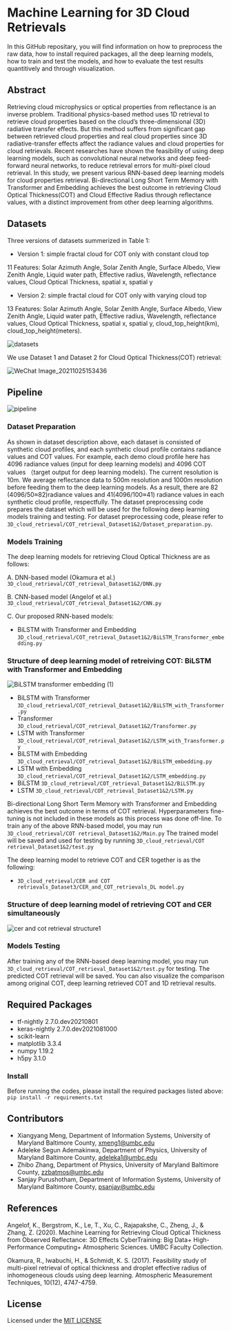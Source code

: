 # Machine Learning for 3D Cloud Retrievals
In this GitHub repositary, you will find information on how to preprocess the raw data, how to install required packages, all the deep learning models, how to train and test the models, and how to evaluate the test results quantitively and through visualization.

## Abstract
Retrieving cloud microphysics or optical properties  from reflectance is an inverse problem.  Traditional physics-based method uses 1D retrieval to retrieve cloud properties based on the cloud’s three-dimensional (3D) radiative transfer effects. But this method suffers from significant gap between retrieved cloud properties and real cloud properties since 3D radiative-transfer effects affect the radiance values and cloud properties for cloud retrievals.  Recent researches have shown the feasibility of using deep learning models, such as convolutional neural networks and deep feed-forward neural networks, to reduce  retrieval  errors  for  multi-pixel cloud retrieval. In this study, we present various RNN-based deep learning models for cloud properties retrieval. Bi-directional Long Short Term Memory with Transformer and Embedding achieves the best outcome in retrieving Cloud Optical Thickness(COT) and Cloud Effective Radius through reflectance values, with a distinct improvement from other deep learning algorithms.


## Datasets
Three versions of datasets summerized in Table 1:

* Version 1: simple fractal cloud for COT only with constant cloud top 

11 Features: Solar Azimuth Angle, Solar Zenith Angle, Surface Albedo, View Zenith Angle, Liquid water path, Effective radius, Wavelength, reflectance values, Cloud Optical Thickness, spatial x, spatial y

* Version 2: simple fractal cloud for COT only with varying cloud top

13 Features: Solar Azimuth Angle, Solar Zenith Angle, Surface Albedo, View Zenith Angle, Liquid water path, Effective radius, Wavelength, reflectance values, Cloud Optical Thickness, spatial x, spatial y, cloud_top_height(km), cloud_top_height(meters).


![datasets](https://user-images.githubusercontent.com/55510330/151377543-98ac3fea-04b9-41d2-8d7e-497a7f3a0324.png)

We use Dataset 1 and Dataset 2 for Cloud Optical Thickness(COT) retrieval: 

![WeChat Image_20211025153436](https://user-images.githubusercontent.com/55510330/138758886-be31f8ea-d4fd-42da-ac03-eb717bc92703.png)
## Pipeline
![pipeline](https://user-images.githubusercontent.com/55510330/149815510-5dbae0b2-6530-47c4-b597-6e27546f22d4.png)
### Dataset Preparation
As shown in dataset description above, each dataset is consisted of synthetic cloud profiles, and each synthetic cloud profile contains radiance values and COT values. For example, each demo cloud profile here has 4096 radiance values (input for deep learning models) and 4096 COT values （target output for deep learning models). The current resolution is 10m. We average reflectance data to 500m resolution and 1000m resolution before feeding them to the deep learning models. As a result, there are 82 (4096/50≈82)radiance values and 41(4096/100≈41) radiance values in each synthetic cloud profile, respectfully. The dataset preprocessing code prepares the dataset which will be used for the following deep learning models training and testing. For dataset preprocessing code, please refer to `3D_cloud_retrieval/COT_retrieval_Dataset1&2/Dataset_preparation.py`. 

### Models Training

The deep learning models for retrieving Cloud Optical Thickness are as follows:

A. DNN-based model (Okamura et al.) `3D_cloud_retrieval/COT_retrieval_Dataset1&2/DNN.py`

B. CNN-based model (Angelof et al.) `3D_cloud_retrieval/COT_retrieval_Dataset1&2/CNN.py`

C. Our proposed RNN-based models:
* BiLSTM with Transformer and Embedding `3D_cloud_retrieval/COT_retrieval_Dataset1&2/BiLSTM_Transformer_embedding.py`
### Structure of deep learning model of retreiving COT: BiLSTM with Transformer and Embedding
![BiLSTM transformer embedding (1)](https://user-images.githubusercontent.com/55510330/151221487-98c05139-8bb8-4af9-9158-155f415e9f00.png)
* BiLSTM with Transformer `3D_cloud_retrieval/COT_retrieval_Dataset1&2/BiLSTM_with_Transformer.py`
* Transformer `3D_cloud_retrieval/COT_retrieval_Dataset1&2/Transformer.py`
* LSTM with Transformer `3D_cloud_retrieval/COT_retrieval_Dataset1&2/LSTM_with_Transformer.py`
* BiLSTM with Embedding `3D_cloud_retrieval/COT_retrieval_Dataset1&2/BiLSTM_embedding.py`
* LSTM with Embedding `3D_cloud_retrieval/COT_retrieval_Dataset1&2/LSTM_embedding.py`
* BiLSTM `3D_cloud_retrieval/COT_retrieval_Dataset1&2/BiLSTM.py`
* LSTM `3D_cloud_retrieval/COT_retrieval_Dataset1&2/LSTM.py`

Bi-directional Long Short Term Memory with Transformer and Embedding achieves the best outcome in terms of COT retrieval. Hyperparameters fine-tuning is not included in these models as this process was done off-line. To train any of the above RNN-based model, you may run `3D_cloud_retrieval/COT retrieval_Dataset1&2/Main.py` The trained model will be saved and used for testing by running `3D_cloud_retrieval/COT retrieval_Dataset1&2/test.py`



The deep learning model to retrieve COT and CER together is as the following:
* `3D_cloud_retrieval/CER and COT retrievals_Dataset3/CER_and_COT_retrievals_DL model.py`
### Structure of deep learning model of retrieving COT and CER simultaneously
![cer and cot retrieval structure1](https://user-images.githubusercontent.com/55510330/151222566-d017cfd2-56f0-460e-a5b6-1436aa0c12b1.png)
### Models Testing
After training any of the RNN-based deep learning model, you may run `3D_cloud_retrieval/COT_retrieval_Dataset1&2/test.py` for testing. The predicted COT retrieval will be saved. You can also visualize the comparison among original COT, deep learning retrieved COT and 1D retrieval results. 
## Required Packages
* tf-nightly 2.7.0.dev20210801
* keras-nightly 2.7.0.dev2021081000   
* scikit-learn
* matplotlib 3.3.4            
* numpy 1.19.2           
* h5py 3.1.0           

### Install
Before running the codes, please install the required packages listed above:
`pip install -r requirements.txt`

## Contributors
* Xiangyang Meng, Department of Information Systems, University of Maryland Baltimore County, <xmeng1@umbc.edu>
* Adeleke Segun Ademakinwa, Department of Physics, University of Maryland Baltimore County, <adeleka1@umbc.edu>
* Zhibo Zhang, Department of Physics, University of Maryland Baltimore County, <zzbatmos@umbc.edu>
* Sanjay Purushotham, Department of Information Systems, University of Maryland Baltimore County, <psanjay@umbc.edu>

## References
Angelof, K., Bergstrom, K., Le, T., Xu, C., Rajapakshe, C., Zheng, J., & Zhang, Z. (2020). Machine Learning for Retrieving Cloud Optical Thickness from Observed Reflectance: 3D Effects CyberTraining: Big Data+ High-Performance Computing+ Atmospheric Sciences. UMBC Faculty Collection.

Okamura, R., Iwabuchi, H., & Schmidt, K. S. (2017). Feasibility study of multi-pixel retrieval of optical thickness and droplet effective radius of inhomogeneous clouds using deep learning. Atmospheric Measurement Techniques, 10(12), 4747-4759.

## License
  Licensed under the [MIT LICENSE](LICENSE)
